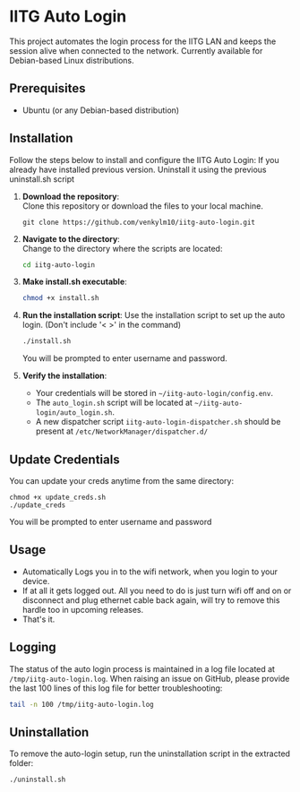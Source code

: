 # IITG Auto Login

This project automates the login process for the IITG LAN and keeps the session alive when connected to the network. Currently available for Debian-based Linux distributions.

## Prerequisites

- Ubuntu (or any Debian-based distribution)

## Installation

Follow the steps below to install and configure the IITG Auto Login:
If you already have installed previous version. Uninstall it using the previous uninstall.sh script

1. **Download the repository**:  
   Clone this repository or download the files to your local machine.
   ```
   git clone https://github.com/venkylm10/iitg-auto-login.git
   ```

2. **Navigate to the directory**:  
   Change to the directory where the scripts are located:
   ```bash
   cd iitg-auto-login
   ```

3. **Make install.sh executable**:
    ```bash
    chmod +x install.sh
    ```

4. **Run the installation script**:
    Use the installation script to set up the auto login.
    (Don't include '< >' in the command)
    ```bash
    ./install.sh
    ```
    You will be prompted to enter username and password.

5. **Verify the installation**:
    - Your credentials will be stored in `~/iitg-auto-login/config.env`.
    - The `auto_login.sh` script will be located at `~/iitg-auto-login/auto_login.sh`.
    - A new dispatcher script `iitg-auto-login-dispatcher.sh` should be present at
      `/etc/NetworkManager/dispatcher.d/`

## Update Credentials
    
   You can update your creds anytime from the same directory:
   ```
   chmod +x update_creds.sh
   ./update_creds
   ```
   You will be prompted to enter username and password

## Usage

   - Automatically Logs you in to the wifi network, when you login to your device.
   - If at all it gets logged out. All you need to do is just turn wifi off and on or disconnect and plug ethernet cable back again, will try to remove this hardle too in upcoming releases.
   - That's it.

## Logging

The status of the auto login process is maintained in a log file located at `/tmp/iitg-auto-login.log`. When raising an issue on GitHub, please provide the last 100 lines of this log file for better troubleshooting:

```bash
tail -n 100 /tmp/iitg-auto-login.log
```

## Uninstallation

To remove the auto-login setup, run the uninstallation script in the extracted folder:

```bash
./uninstall.sh
```
